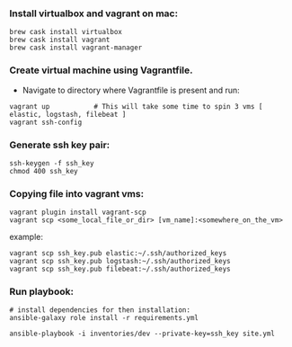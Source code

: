 ### Install virtualbox and vagrant on mac:
```
brew cask install virtualbox
brew cask install vagrant
brew cask install vagrant-manager
```

### Create virtual machine using Vagrantfile.
- Navigate to directory where Vagrantfile is present and run:
```
vagrant up           # This will take some time to spin 3 vms [ elastic, logstash, filebeat ]
vagrant ssh-config
```

### Generate ssh key pair:
```
ssh-keygen -f ssh_key
chmod 400 ssh_key
```

### Copying file into vagrant vms:

```
vagrant plugin install vagrant-scp
vagrant scp <some_local_file_or_dir> [vm_name]:<somewhere_on_the_vm>
```

example:
```
vagrant scp ssh_key.pub elastic:~/.ssh/authorized_keys
vagrant scp ssh_key.pub logstash:~/.ssh/authorized_keys
vagrant scp ssh_key.pub filebeat:~/.ssh/authorized_keys
```

### Run playbook:
```
# install dependencies for then installation:
ansible-galaxy role install -r requirements.yml

ansible-playbook -i inventories/dev --private-key=ssh_key site.yml
```
